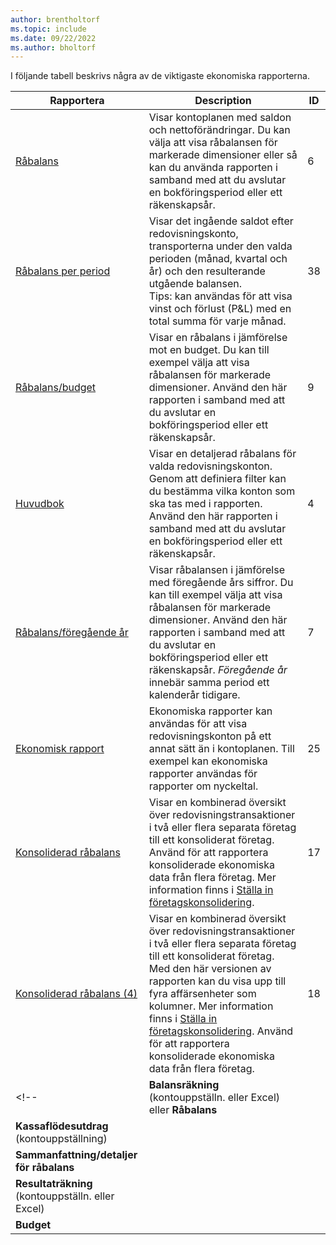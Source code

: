 ```yaml
---
author: brentholtorf
ms.topic: include
ms.date: 09/22/2022
ms.author: bholtorf
---
```


I följande tabell beskrivs några av de viktigaste ekonomiska rapporterna.

| Rapportera | Description | ID | 
|--|--|--|
| [Råbalans](https://businesscentral.dynamics.com?report=6) | Visar kontoplanen med saldon och nettoförändringar. Du kan välja att visa råbalansen för markerade dimensioner eller så kan du använda rapporten i samband med att du avslutar en bokföringsperiod eller ett räkenskapsår. | 6 |
| [Råbalans per period](https://businesscentral.dynamics.com?report=38) | Visar det ingående saldot efter redovisningskonto, transporterna under den valda perioden (månad, kvartal och år) och den resulterande utgående balansen. <br>Tips: kan användas för att visa vinst och förlust (P&L) med en total summa för varje månad.| 38 |
| [Råbalans/budget](https://businesscentral.dynamics.com?report=9) | Visar en råbalans i jämförelse mot en budget. Du kan till exempel välja att visa råbalansen för markerade dimensioner. Använd den här rapporten i samband med att du avslutar en bokföringsperiod eller ett räkenskapsår. | 9 |
| [Huvudbok](https://businesscentral.dynamics.com?report=4) | Visar en detaljerad råbalans för valda redovisningskonton. Genom att definiera filter kan du bestämma vilka konton som ska tas med i rapporten. Använd den här rapporten i samband med att du avslutar en bokföringsperiod eller ett räkenskapsår. | 4 |
| [Råbalans/föregående år](https://businesscentral.dynamics.com?report=7) | Visar råbalansen i jämförelse med föregående års siffror. Du kan till exempel välja att visa råbalansen för markerade dimensioner. Använd den här rapporten i samband med att du avslutar en bokföringsperiod eller ett räkenskapsår. *Föregående år* innebär samma period ett kalenderår tidigare. | 7 | 
| [Ekonomisk rapport](https://businesscentral.dynamics.com?report=25) | Ekonomiska rapporter kan användas för att visa redovisningskonton på ett annat sätt än i kontoplanen. Till exempel kan ekonomiska rapporter användas för rapporter om nyckeltal. | 25 |
|[Konsoliderad råbalans](https://businesscentral.dynamics.com?report=10007)|Visar en kombinerad översikt över redovisningstransaktioner i två eller flera separata företag till ett konsoliderat företag. Använd för att rapportera konsoliderade ekonomiska data från flera företag. Mer information finns i [Ställa in företagskonsolidering](../finance-consolidated-company-reporting-setup.md).|17|
|[Konsoliderad råbalans (4)](https://businesscentral.dynamics.com?report=10008)|Visar en kombinerad översikt över redovisningstransaktioner i två eller flera separata företag till ett konsoliderat företag. Med den här versionen av rapporten kan du visa upp till fyra affärsenheter som kolumner. Mer information finns i [Ställa in företagskonsolidering](../finance-consolidated-company-reporting-setup.md). Använd för att rapportera konsoliderade ekonomiska data från flera företag.|18|
<!-- | **Balansräkning** (kontouppställn. eller Excel) eller **Råbalans** |  |  |
| **Kassaflödesutdrag** (kontouppställning) |  |  |
| **Sammanfattning/detaljer för råbalans** |  |  |
| **Resultaträkning** (kontouppställn. eller Excel) |  |  |
| **Budget** |  |  | -->
